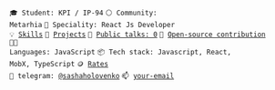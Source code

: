 <code>🎓 Student: KPI / IP-94</code>
<code>⚪ Community: Metarhia</code>
<code>👷 Speciality: React Js Developer</code><br>
<code>💡 [Skills](SKILLS.md)</code>
<code>🧻 [Projects](PROJECTS.md)</code>
<code>📢 [Public talks: 0](TALKS.md)</code>
<code>👀 [Open-source contribution](CONTRIBUTION.md)</code><br>
<code>🧑‍💻 Languages: JavaScript</code>
<code>📦 Tech stack: Javascript, React, MobX, TypeScript</code>
<code>🪙 [Rates](RATES.md)</code><br>
<code>💬 telegram: [@sashaholovenko](https://telegram.me/sashaholovenko)</code>
<code>📫 [your-email](mailto:your-email)</code>
